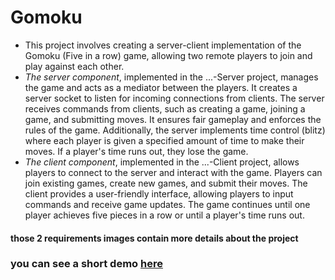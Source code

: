# Gomoku
- This project involves creating a server-client implementation of the Gomoku (Five in a row) game, allowing two remote players to join and play against each other. 
- _The server component_, implemented in the ...-Server project, manages the game and acts as a mediator between the players. It creates a server socket to listen for incoming connections from clients. The server receives commands from clients, such as creating a game, joining a game, and submitting moves. It ensures fair gameplay and enforces the rules of the game. Additionally, the server implements time control (blitz) where each player is given a specified amount of time to make their moves. If a player's time runs out, they lose the game.
- _The client component_, implemented in the ...-Client project, allows players to connect to the server and interact with the game. Players can join existing games, create new games, and submit their moves. The client provides a user-friendly interface, allowing players to input commands and receive game updates. The game continues until one player achieves five pieces in a row or until a player's time runs out.

#### those 2 requirements images contain more details about the project
### you can see a short demo [here](https://www.youtube.com/watch?v=gSM3RZZtqhM)
